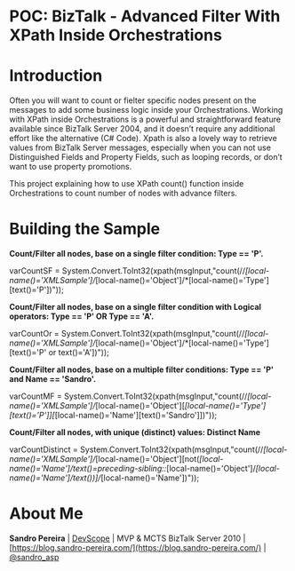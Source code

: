 # POC: BizTalk - Advanced Filter With XPath Inside Orchestrations

# Introduction
Often you will want to count or fielter specific nodes present on the messages to add some business logic inside your Orchestrations. Working with XPath inside Orchestrations is a powerful and straightforward feature available since BizTalk Server 2004, and it doesn’t require any additional effort like the alternative (C# Code). Xpath is also a lovely way to retrieve values from BizTalk Server messages, especially when you can not use Distinguished Fields and Property Fields, such as looping records, or don’t want to use property promotions.

This project explaining how to use XPath count() function inside Orchestrations to count number of nodes with advance filters.

# Building the Sample

**Count/Filter all nodes, base on a single filter condition: Type == 'P'.**
 
varCountSF = System.Convert.ToInt32(xpath(msgInput,"count(//*[local-name()='XMLSample']/*[local-name()='Object']/*[local-name()='Type'][text()='P'])"));

**Count/Filter all nodes, base on a single filter condition with Logical operators: Type == 'P' OR Type == 'A'.**

varCountOr = System.Convert.ToInt32(xpath(msgInput,"count(//*[local-name()='XMLSample']/*[local-name()='Object']/*[local-name()='Type'][text()='P' or text()='A'])"));

**Count/Filter all nodes, base on a multiple filter conditions: Type == 'P' and Name == 'Sandro'.**

varCountMF = System.Convert.ToInt32(xpath(msgInput,"count(//*[local-name()='XMLSample']/*[local-name()='Object'][*[local-name()='Type'][text()='P']][*[local-name()='Name'][text()='Sandro']])"));

**Count/Filter all nodes, with unique (distinct) values: Distinct Name**

varCountDistinct = System.Convert.ToInt32(xpath(msgInput,"count(//*[local-name()='XMLSample']/*[local-name()='Object'][not(*[local-name()='Name']/text()=preceding-sibling::*[local-name()='Object']/*[local-name()='Name']/text())]/*[local-name()='Name'])"));

# About Me
**Sandro Pereira** | [DevScope](http://www.devscope.net/) | MVP & MCTS BizTalk Server 2010 | [https://blog.sandro-pereira.com/](https://blog.sandro-pereira.com/) | [@sandro_asp](https://twitter.com/sandro_asp)

